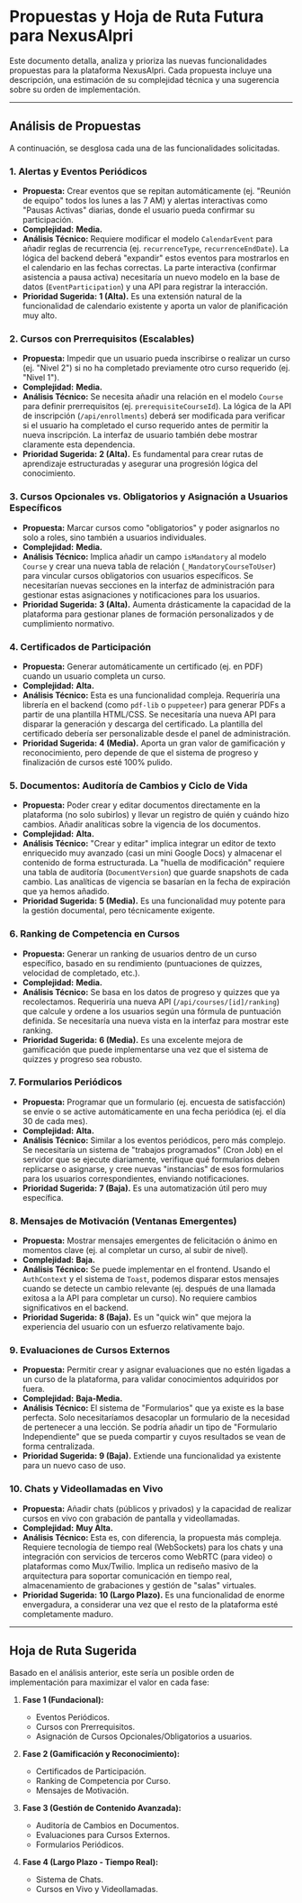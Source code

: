 # Propuestas y Hoja de Ruta Futura para NexusAlpri

Este documento detalla, analiza y prioriza las nuevas funcionalidades propuestas para la plataforma NexusAlpri. Cada propuesta incluye una descripción, una estimación de su complejidad técnica y una sugerencia sobre su orden de implementación.

---

## Análisis de Propuestas

A continuación, se desglosa cada una de las funcionalidades solicitadas.

### 1. Alertas y Eventos Periódicos
*   **Propuesta:** Crear eventos que se repitan automáticamente (ej. "Reunión de equipo" todos los lunes a las 7 AM) y alertas interactivas como "Pausas Activas" diarias, donde el usuario pueda confirmar su participación.
*   **Complejidad:** **Media.**
*   **Análisis Técnico:** Requiere modificar el modelo `CalendarEvent` para añadir reglas de recurrencia (ej. `recurrenceType`, `recurrenceEndDate`). La lógica del backend deberá "expandir" estos eventos para mostrarlos en el calendario en las fechas correctas. La parte interactiva (confirmar asistencia a pausa activa) necesitaría un nuevo modelo en la base de datos (`EventParticipation`) y una API para registrar la interacción.
*   **Prioridad Sugerida:** **1 (Alta).** Es una extensión natural de la funcionalidad de calendario existente y aporta un valor de planificación muy alto.

### 2. Cursos con Prerrequisitos (Escalables)
*   **Propuesta:** Impedir que un usuario pueda inscribirse o realizar un curso (ej. "Nivel 2") si no ha completado previamente otro curso requerido (ej. "Nivel 1").
*   **Complejidad:** **Media.**
*   **Análisis Técnico:** Se necesita añadir una relación en el modelo `Course` para definir prerrequisitos (ej. `prerequisiteCourseId`). La lógica de la API de inscripción (`/api/enrollments`) deberá ser modificada para verificar si el usuario ha completado el curso requerido antes de permitir la nueva inscripción. La interfaz de usuario también debe mostrar claramente esta dependencia.
*   **Prioridad Sugerida:** **2 (Alta).** Es fundamental para crear rutas de aprendizaje estructuradas y asegurar una progresión lógica del conocimiento.

### 3. Cursos Opcionales vs. Obligatorios y Asignación a Usuarios Específicos
*   **Propuesta:** Marcar cursos como "obligatorios" y poder asignarlos no solo a roles, sino también a usuarios individuales.
*   **Complejidad:** **Media.**
*   **Análisis Técnico:** Implica añadir un campo `isMandatory` al modelo `Course` y crear una nueva tabla de relación (`_MandatoryCourseToUser`) para vincular cursos obligatorios con usuarios específicos. Se necesitarían nuevas secciones en la interfaz de administración para gestionar estas asignaciones y notificaciones para los usuarios.
*   **Prioridad Sugerida:** **3 (Alta).** Aumenta drásticamente la capacidad de la plataforma para gestionar planes de formación personalizados y de cumplimiento normativo.

### 4. Certificados de Participación
*   **Propuesta:** Generar automáticamente un certificado (ej. en PDF) cuando un usuario completa un curso.
*   **Complejidad:** **Alta.**
*   **Análisis Técnico:** Esta es una funcionalidad compleja. Requeriría una librería en el backend (como `pdf-lib` o `puppeteer`) para generar PDFs a partir de una plantilla HTML/CSS. Se necesitaría una nueva API para disparar la generación y descarga del certificado. La plantilla del certificado debería ser personalizable desde el panel de administración.
*   **Prioridad Sugerida:** **4 (Media).** Aporta un gran valor de gamificación y reconocimiento, pero depende de que el sistema de progreso y finalización de cursos esté 100% pulido.

### 5. Documentos: Auditoría de Cambios y Ciclo de Vida
*   **Propuesta:** Poder crear y editar documentos directamente en la plataforma (no solo subirlos) y llevar un registro de quién y cuándo hizo cambios. Añadir analíticas sobre la vigencia de los documentos.
*   **Complejidad:** **Alta.**
*   **Análisis Técnico:** "Crear y editar" implica integrar un editor de texto enriquecido muy avanzado (casi un mini Google Docs) y almacenar el contenido de forma estructurada. La "huella de modificación" requiere una tabla de auditoría (`DocumentVersion`) que guarde snapshots de cada cambio. Las analíticas de vigencia se basarían en la fecha de expiración que ya hemos añadido.
*   **Prioridad Sugerida:** **5 (Media).** Es una funcionalidad muy potente para la gestión documental, pero técnicamente exigente.

### 6. Ranking de Competencia en Cursos
*   **Propuesta:** Generar un ranking de usuarios dentro de un curso específico, basado en su rendimiento (puntuaciones de quizzes, velocidad de completado, etc.).
*   **Complejidad:** **Media.**
*   **Análisis Técnico:** Se basa en los datos de progreso y quizzes que ya recolectamos. Requeriría una nueva API (`/api/courses/[id]/ranking`) que calcule y ordene a los usuarios según una fórmula de puntuación definida. Se necesitaría una nueva vista en la interfaz para mostrar este ranking.
*   **Prioridad Sugerida:** **6 (Media).** Es una excelente mejora de gamificación que puede implementarse una vez que el sistema de quizzes y progreso sea robusto.

### 7. Formularios Periódicos
*   **Propuesta:** Programar que un formulario (ej. encuesta de satisfacción) se envíe o se active automáticamente en una fecha periódica (ej. el día 30 de cada mes).
*   **Complejidad:** **Alta.**
*   **Análisis Técnico:** Similar a los eventos periódicos, pero más complejo. Se necesitaría un sistema de "trabajos programados" (Cron Job) en el servidor que se ejecute diariamente, verifique qué formularios deben replicarse o asignarse, y cree nuevas "instancias" de esos formularios para los usuarios correspondientes, enviando notificaciones.
*   **Prioridad Sugerida:** **7 (Baja).** Es una automatización útil pero muy específica.

### 8. Mensajes de Motivación (Ventanas Emergentes)
*   **Propuesta:** Mostrar mensajes emergentes de felicitación o ánimo en momentos clave (ej. al completar un curso, al subir de nivel).
*   **Complejidad:** **Baja.**
*   **Análisis Técnico:** Se puede implementar en el frontend. Usando el `AuthContext` y el sistema de `Toast`, podemos disparar estos mensajes cuando se detecte un cambio relevante (ej. después de una llamada exitosa a la API para completar un curso). No requiere cambios significativos en el backend.
*   **Prioridad Sugerida:** **8 (Baja).** Es un "quick win" que mejora la experiencia del usuario con un esfuerzo relativamente bajo.

### 9. Evaluaciones de Cursos Externos
*   **Propuesta:** Permitir crear y asignar evaluaciones que no estén ligadas a un curso de la plataforma, para validar conocimientos adquiridos por fuera.
*   **Complejidad:** **Baja-Media.**
*   **Análisis Técnico:** El sistema de "Formularios" que ya existe es la base perfecta. Solo necesitaríamos desacoplar un formulario de la necesidad de pertenecer a una lección. Se podría añadir un tipo de "Formulario Independiente" que se pueda compartir y cuyos resultados se vean de forma centralizada.
*   **Prioridad Sugerida:** **9 (Baja).** Extiende una funcionalidad ya existente para un nuevo caso de uso.

### 10. Chats y Videollamadas en Vivo
*   **Propuesta:** Añadir chats (públicos y privados) y la capacidad de realizar cursos en vivo con grabación de pantalla y videollamadas.
*   **Complejidad:** **Muy Alta.**
*   **Análisis Técnico:** Esta es, con diferencia, la propuesta más compleja. Requiere tecnología de tiempo real (WebSockets) para los chats y una integración con servicios de terceros como WebRTC (para video) o plataformas como Mux/Twilio. Implica un rediseño masivo de la arquitectura para soportar comunicación en tiempo real, almacenamiento de grabaciones y gestión de "salas" virtuales.
*   **Prioridad Sugerida:** **10 (Largo Plazo).** Es una funcionalidad de enorme envergadura, a considerar una vez que el resto de la plataforma esté completamente maduro.

---

## Hoja de Ruta Sugerida

Basado en el análisis anterior, este sería un posible orden de implementación para maximizar el valor en cada fase:

1.  **Fase 1 (Fundacional):**
    *   Eventos Periódicos.
    *   Cursos con Prerrequisitos.
    *   Asignación de Cursos Opcionales/Obligatorios a usuarios.

2.  **Fase 2 (Gamificación y Reconocimiento):**
    *   Certificados de Participación.
    *   Ranking de Competencia por Curso.
    *   Mensajes de Motivación.

3.  **Fase 3 (Gestión de Contenido Avanzada):**
    *   Auditoría de Cambios en Documentos.
    *   Evaluaciones para Cursos Externos.
    *   Formularios Periódicos.

4.  **Fase 4 (Largo Plazo - Tiempo Real):**
    *   Sistema de Chats.
    *   Cursos en Vivo y Videollamadas.
```